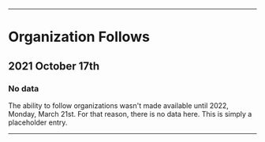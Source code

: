 
***

# Organization Follows

## 2021 October 17th

### No data

The ability to follow organizations wasn't made available until 2022, Monday, March 21st. For that reason, there is no data here. This is simply a placeholder entry.

***

